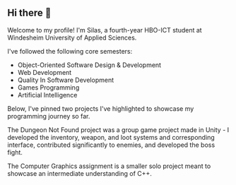 ## Hi there 👋
Welcome to my profile!
I'm Silas, a fourth-year HBO-ICT student at Windesheim University of Applied Sciences.

I've followed the following core semesters:
- Object-Oriented Software Design & Development
- Web Development
- Quality In Software Development
- Games Programming
- Artificial Intelligence

Below, I've pinned two projects I've highlighted to showcase my programming journey so far. 

The Dungeon Not Found project was a group game project made in Unity - I developed the inventory, weapon, and loot systems and corresponding interface, contributed significantly to enemies, and developed the boss fight.  

The Computer Graphics assignment is a smaller solo project meant to showcase an intermediate understanding of C++.
